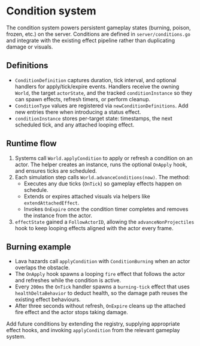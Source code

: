# Condition system

The condition system powers persistent gameplay states (burning, poison, frozen, etc.) on the server. Conditions are defined in `server/conditions.go` and integrate with the existing effect pipeline rather than duplicating damage or visuals.

## Definitions
- `ConditionDefinition` captures duration, tick interval, and optional handlers for apply/tick/expire events. Handlers receive the owning `World`, the target `actorState`, and the tracked `conditionInstance` so they can spawn effects, refresh timers, or perform cleanup.
- `ConditionType` values are registered via `newConditionDefinitions`. Add new entries there when introducing a status effect.
- `conditionInstance` stores per-target state: timestamps, the next scheduled tick, and any attached looping effect.

## Runtime flow
1. Systems call `World.applyCondition` to apply or refresh a condition on an actor. The helper creates an instance, runs the optional `OnApply` hook, and ensures ticks are scheduled.
2. Each simulation step calls `World.advanceConditions(now)`. The method:
   - Executes any due ticks (`OnTick`) so gameplay effects happen on schedule.
   - Extends or expires attached visuals via helpers like `extendAttachedEffect`.
   - Invokes `OnExpire` once the condition timer completes and removes the instance from the actor.
3. `effectState` gained a `FollowActorID`, allowing the `advanceNonProjectiles` hook to keep looping effects aligned with the actor every frame.

## Burning example
- Lava hazards call `applyCondition` with `ConditionBurning` when an actor overlaps the obstacle.
- The `OnApply` hook spawns a looping `fire` effect that follows the actor and refreshes while the condition is active.
- Every `200ms` the `OnTick` handler spawns a `burning-tick` effect that uses `healthDeltaBehavior` to deduct health, so the damage path reuses the existing effect behaviours.
- After three seconds without refresh, `OnExpire` cleans up the attached fire effect and the actor stops taking damage.

Add future conditions by extending the registry, supplying appropriate effect hooks, and invoking `applyCondition` from the relevant gameplay system.
